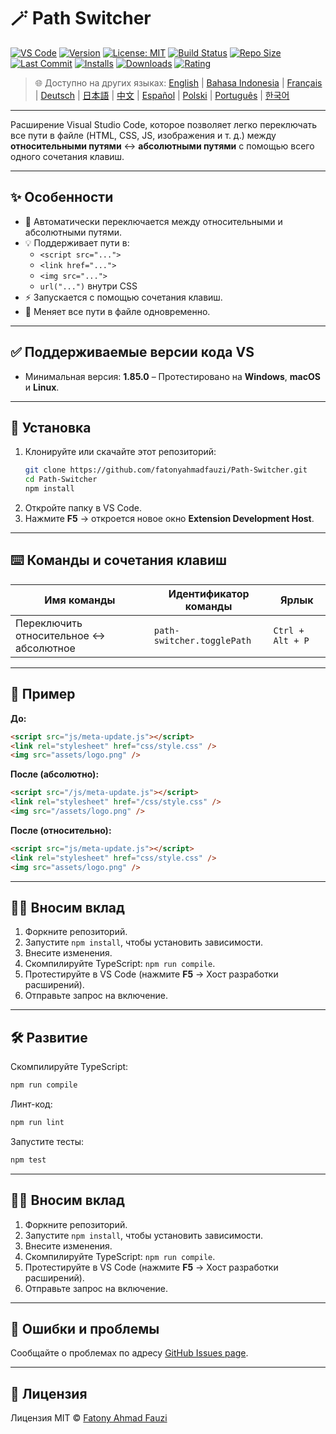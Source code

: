 # 🪄 Path Switcher

[![VS Code](https://img.shields.io/badge/VS%20Code-1.85.0+-blue.svg)](https://code.visualstudio.com/)
[![Version](https://img.shields.io/github/v/release/fatonyahmadfauzi/Path-Switcher?color=blue.svg)](https://github.com/fatonyahmadfauzi/Path-Switcher/releases)
[![License: MIT](https://img.shields.io/github/license/fatonyahmadfauzi/Path-Switcher?color=green.svg)](../../LICENSE)
[![Build Status](https://github.com/fatonyahmadfauzi/Path-Switcher/actions/workflows/main.yml/badge.svg)](https://github.com/fatonyahmadfauzi/Path-Switcher/actions)
[![Repo Size](https://img.shields.io/github/repo-size/fatonyahmadfauzi/Path-Switcher?color=yellow.svg)](https://github.com/fatonyahmadfauzi/Path-Switcher)
[![Last Commit](https://img.shields.io/github/last-commit/fatonyahmadfauzi/Path-Switcher?color=brightgreen.svg)](https://github.com/fatonyahmadfauzi/Path-Switcher/commits/main)
[![Installs](https://vsmarketplacebadges.dev/installs-short/fatonyahmadfauzi.path-switcher.svg)](https://marketplace.visualstudio.com/items?itemName=fatonyahmadfauzi.path-switcher)
[![Downloads](https://vsmarketplacebadges.dev/downloads-short/fatonyahmadfauzi.path-switcher.svg)](https://marketplace.visualstudio.com/items?itemName=fatonyahmadfauzi.path-switcher)
[![Rating](https://vsmarketplacebadges.dev/rating-short/fatonyahmadfauzi.path-switcher.svg)](https://marketplace.visualstudio.com/items?itemName=fatonyahmadfauzi.path-switcher)

> 🌐 Доступно на других языках: [English](../../README.md) | [Bahasa Indonesia](README-ID.md) | [Français](README-FR.md) | [Deutsch](README-DE.md) | [日本語](README-JP.md) | [中文](README-ZH.md) | [Español](README-ES.md) | [Polski](README-PL.md) | [Português](README-PT.md) | [한국어](README-KO.md)

---

Расширение Visual Studio Code, которое позволяет легко переключать все пути в файле (HTML, CSS, JS, изображения и т. д.) между **относительными путями** ↔️ **абсолютными путями** с помощью всего одного сочетания клавиш.

---

## ✨ Особенности

- 🔁 Автоматически переключается между относительными и абсолютными путями.
- 💡 Поддерживает пути в:
  - `<script src="...">`
  - `<link href="...">`
  - `<img src="...">`
  - `url("...")` внутри CSS
- ⚡ Запускается с помощью сочетания клавиш.
- 🧭 Меняет все пути в файле одновременно.

---

## ✅ Поддерживаемые версии кода VS

- Минимальная версия: **1.85.0**
  – Протестировано на **Windows**, **macOS** и **Linux**.

---

## 🧩 Установка

1. Клонируйте или скачайте этот репозиторий:
   ```bash
   git clone https://github.com/fatonyahmadfauzi/Path-Switcher.git
   cd Path-Switcher
   npm install
   ```
2. Откройте папку в VS Code.
3. Нажмите **F5** → откроется новое окно **Extension Development Host**.

---

## ⌨️ Команды и сочетания клавиш

| Имя команды                             | Идентификатор команды      | Ярлык            |
| --------------------------------------- | -------------------------- | ---------------- |
| Переключить относительное ↔️ абсолютное | `path-switcher.togglePath` | `Ctrl + Alt + P` |

---

## 🧠 Пример

**До:**

```html
<script src="js/meta-update.js"></script>
<link rel="stylesheet" href="css/style.css" />
<img src="assets/logo.png" />
```

**После (абсолютно):**

```html
<script src="/js/meta-update.js"></script>
<link rel="stylesheet" href="/css/style.css" />
<img src="/assets/logo.png" />
```

**После (относительно):**

```html
<script src="js/meta-update.js"></script>
<link rel="stylesheet" href="css/style.css" />
<img src="assets/logo.png" />
```

---

## 🧑‍💻 Вносим вклад

1. Форкните репозиторий.
2. Запустите `npm install`, чтобы установить зависимости.
3. Внесите изменения.
4. Скомпилируйте TypeScript: `npm run compile`.
5. Протестируйте в VS Code (нажмите **F5** → Хост разработки расширений).
6. Отправьте запрос на включение.

---

## 🛠️ Развитие

Скомпилируйте TypeScript:

```bash
npm run compile
```

Линт-код:

```bash
npm run lint
```

Запустите тесты:

```bash
npm test
```

---

## 🧑‍💻 Вносим вклад

1. Форкните репозиторий.
2. Запустите `npm install`, чтобы установить зависимости.
3. Внесите изменения.
4. Скомпилируйте TypeScript: `npm run compile`.
5. Протестируйте в VS Code (нажмите **F5** → Хост разработки расширений).
6. Отправьте запрос на включение.

---

## 🐞 Ошибки и проблемы

Сообщайте о проблемах по адресу [GitHub Issues page](https://github.com/fatonyahmadfauzi/Path-Switcher/issues).

---

## 🧾 Лицензия

Лицензия MIT © [Fatony Ahmad Fauzi](../../LICENSE)
